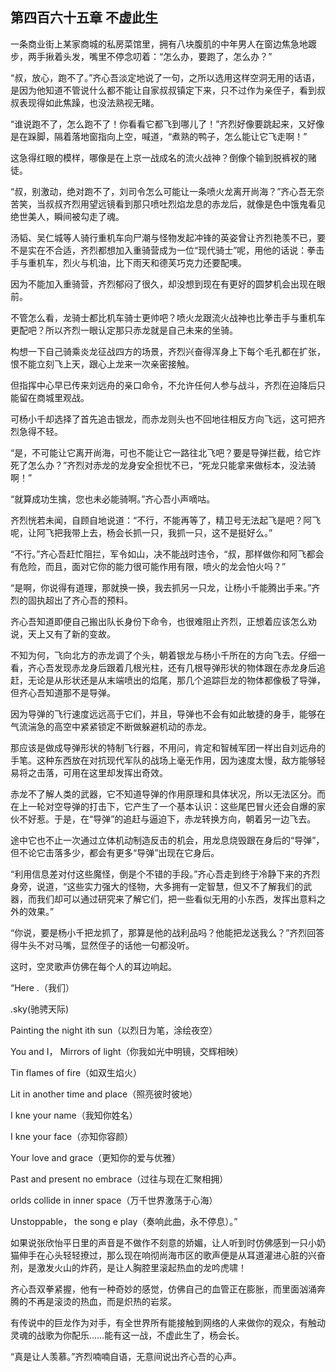 ## 第四百六十五章 不虚此生
一条商业街上某家商城的私房菜馆里，拥有八块腹肌的中年男人在窗边焦急地踱步，两手揪着头发，嘴里不停念叨着：“怎么办，要跑了，怎么办？”

“叔，放心，跑不了。”齐心吾淡定地说了一句，之所以选用这样空洞无用的话语，是因为他知道不管说什么都不能让自家叔叔镇定下来，只不过作为亲侄子，看到叔叔表现得如此焦躁，也没法熟视无睹。

“谁说跑不了，怎么跑不了！你看看它都飞到哪儿了！”齐烈好像要跳起来，又好像是在跺脚，隔着落地窗指向上空，喊道，“煮熟的鸭子，怎么能让它飞走啊！”

这急得红眼的模样，哪像是在上京一战成名的流火战神？倒像个输到脱裤衩的赌徒。

“叔，别激动，绝对跑不了，刘司令怎么可能让一条喷火龙离开尚海？”齐心吾无奈苦笑，当叔叔齐烈用望远镜看到那只喷吐烈焰龙息的赤龙后，就像是色中饿鬼看见绝世美人，瞬间被勾走了魂。

汤韬、吴仁城等人骑行重机车向尸潮与怪物发起冲锋的英姿曾让齐烈艳羡不已，要不是实在不合适，齐烈都想加入重骑营成为一位“现代骑士”呢，用他的话说：拳击手与重机车，烈火与机油，比下雨天和德芙巧克力还要配噢。

因为不能加入重骑营，齐烈郁闷了很久，却没想到现在有更好的圆梦机会出现在眼前。

不管怎么看，龙骑士都比机车骑士更帅吧？喷火龙跟流火战神也比拳击手与重机车更配吧？所以齐烈一眼认定那只赤龙就是自己未来的坐骑。

构想一下自己骑乘炎龙征战四方的场景，齐烈兴奋得浑身上下每个毛孔都在扩张，恨不能立刻飞上天，跟心上龙来一次亲密接触。

但指挥中心早已传来刘远舟的亲口命令，不允许任何人参与战斗，齐烈在迫降后只能留在商城里观战。

可杨小千却选择了首先追击银龙，而赤龙则头也不回地往相反方向飞远，这可把齐烈急得不轻。

“是，不可能让它离开尚海，可也不能让它一路往北飞吧？要是导弹拦截，给它炸死了怎么办？”齐烈对赤龙的龙身安全担忧不已，“死龙只能拿来做标本，没法骑啊！”

“就算成功生擒，您也未必能骑啊。”齐心吾小声嘀咕。

齐烈恍若未闻，自顾自地说道：“不行，不能再等了，精卫号无法起飞是吧？阿飞呢，让阿飞把我带上去，杨会长抓一只，我抓一只，这不是挺好么。”

“不行。”齐心吾赶忙阻拦，军令如山，决不能战时违令，“叔，那样做你和阿飞都会有危险，而且，面对它你的能力很可能作用有限，喷火的龙会怕火吗？”

“是啊，你说得有道理，那就换一换，我去抓另一只龙，让杨小千能腾出手来。”齐烈的固执超出了齐心吾的预料。

齐心吾知道即便自己搬出队长身份下命令，也很难阻止齐烈，正想着应该怎么劝说，天上又有了新的变故。

不知为何，飞向北方的赤龙调了个头，朝着银龙与杨小千所在的方向飞去。仔细一看，齐心吾发现赤龙身后跟着几根光柱，还有几根导弹形状的物体跟在赤龙身后追赶，无论是从形状还是从末端喷出的焰尾，那几个追踪巨龙的物体都像极了导弹，但齐心吾知道那不是导弹。

因为导弹的飞行速度远远高于它们，并且，导弹也不会有如此敏捷的身手，能够在气流湍急的高空中紧紧锁定不断做躲避机动的赤龙。

那应该是做成导弹形状的特制飞行器，不用问，肯定和智械军团一样出自刘远舟的手笔。这种东西放在对抗现代军队的战场上毫无作用，因为速度太慢，敌方能够轻易将之击落，可用在这里却发挥出奇效。

赤龙不了解人类的武器，它不知道导弹的作用原理和具体状况，所以无法区分。而在上一轮对空导弹的打击下，它产生了一个基本认识：这些尾巴冒火还会自爆的家伙不好惹。于是，在“导弹”的追赶与逼迫下，赤龙转换方向，朝着另一边飞去。

途中它也不止一次通过立体机动制造反击的机会，用龙息烧毁跟在身后的“导弹”，但不论它击落多少，都会有更多“导弹”出现在它身后。

“利用信息差对付这些魔怪，倒是个不错的手段。”齐心吾走到终于冷静下来的齐烈身旁，说道，“这些实力强大的怪物，大多拥有一定智慧，但又不了解我们的武器，而我们却可以通过研究来了解它们，把一些看似无用的小东西，发挥出意料之外的效果。”

“你说，要是杨小千把龙抓了，那算是他的战利品吗？他能把龙送我么？”齐烈回答得牛头不对马嘴，显然侄子的话他一句都没听。

这时，空灵歌声仿佛在每个人的耳边响起。

“Here .（我们）

.sky(驰骋天际)

Painting the night ith sun（以烈日为笔，涂绘夜空）

You and I， Mirrors of light（你我如光中明镜，交辉相映）

Tin flames of fire（如双生焰火）

Lit in another time and place（照亮彼时彼地）

I kne your name（我知你姓名）

I kne your face（亦知你容颜）

Your love and grace（更知你的爱与优雅）

Past and present no embrace（过往与现在汇聚相拥）

orlds collide in inner space（万千世界激荡于心海）

Unstoppable， the song e play（奏响此曲，永不停息）。”

如果说张欣怡平日里的声音是不做作不刻意的娇媚，让人听到时仿佛感到一只小奶猫伸手在心头轻轻撩过，那么现在响彻尚海市区的歌声便是从耳道灌进心脏的兴奋剂，是激发火山的炸药，是让人胸腔里滚起热血的龙吟虎啸！

齐心吾双拳紧握，他有一种奇妙的感觉，仿佛自己的血管正在膨胀，而里面汹涌奔腾的不再是滚烫的热血，而是炽热的岩浆。

有传说中的巨龙作为对手，有全世界所有能接触到网络的人来做你的观众，有触动灵魂的战歌为你配乐……能有这一战，不虚此生了，杨会长。

“真是让人羡慕。”齐烈喃喃自语，无意间说出齐心吾的心声。

